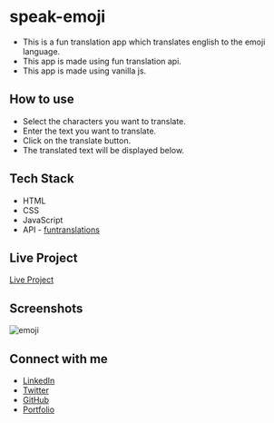 # speak-emoji

- This is a fun translation app which translates english to the emoji language.
- This app is made using fun translation api.
- This app is made using vanilla js.

## How to use

- Select the characters you want to translate.
- Enter the text you want to translate.
- Click on the translate button.
- The translated text will be displayed below.

## Tech Stack

- HTML
- CSS
- JavaScript
- API - [funtranslations](https://funtranslations.com/)

## Live Project

[Live Project](https://emoji-speak-lord.netlify.app/)

## Screenshots

![emoji](https://user-images.githubusercontent.com/52795506/205507163-20ff4ecb-03cd-41cf-8fd1-e871186084df.jpg)


## Connect with me

- [LinkedIn](https://www.linkedin.com/in/priyanshu844/)
- [Twitter](https://twitter.com/Priyanshu844)
- [GitHub](https://github.com/PriyanshuSinghR)
- [Portfolio](https://priyanshu-portfolio.netlify.app/)
